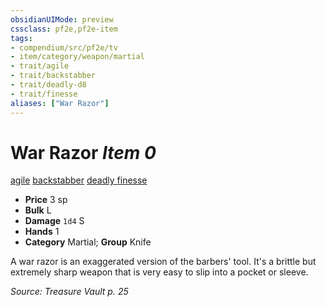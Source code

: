```yaml
---
obsidianUIMode: preview
cssclass: pf2e,pf2e-item
tags:
- compendium/src/pf2e/tv
- item/category/weapon/martial
- trait/agile
- trait/backstabber
- trait/deadly-d8
- trait/finesse
aliases: ["War Razor"]
---
```

# War Razor *Item 0*  
[agile](rules/traits/agile.md)  [backstabber](rules/traits/backstabber.md)  [deadly <d8>](rules/traits/deadly.md)  [finesse](rules/traits/finesse.md)  

- **Price** 3 sp
- **Bulk** L
- **Damage** `1d4` S
- **Hands** 1
- **Category** Martial; **Group** Knife 

A war razor is an exaggerated version of the barbers' tool. It's a brittle but extremely sharp weapon that is very easy to slip into a pocket or sleeve.

*Source: Treasure Vault p. 25*